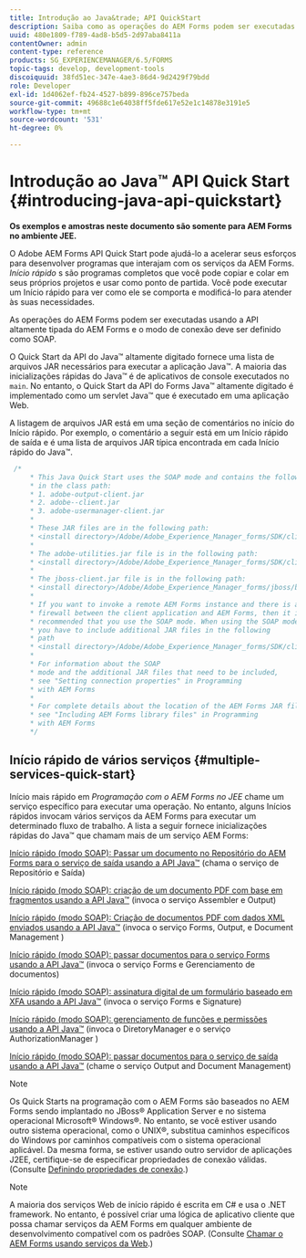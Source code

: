 ```yaml
---
title: Introdução ao Java&trade; API QuickStart
description: Saiba como as operações do AEM Forms podem ser executadas usando a API altamente tipada do AEM Forms Java&trade; habilitada com conexão SOAP.
uuid: 480e1809-f789-4ad8-b5d5-2d97aba8411a
contentOwner: admin
content-type: reference
products: SG_EXPERIENCEMANAGER/6.5/FORMS
topic-tags: develop, development-tools
discoiquuid: 38fd51ec-347e-4ae3-86d4-9d2429f79bdd
role: Developer
exl-id: 1d4062ef-fb24-4527-b899-896ce757beda
source-git-commit: 49688c1e64038ff5fde617e52e1c14878e3191e5
workflow-type: tm+mt
source-wordcount: '531'
ht-degree: 0%

---
```


# Introdução ao Java™ API Quick Start {#introducing-java-api-quickstart}

**Os exemplos e amostras neste documento são somente para AEM Forms no ambiente JEE.**

O Adobe AEM Forms API Quick Start pode ajudá-lo a acelerar seus esforços para desenvolver programas que interajam com os serviços da AEM Forms. *Início rápido* s são programas completos que você pode copiar e colar em seus próprios projetos e usar como ponto de partida. Você pode executar um Início rápido para ver como ele se comporta e modificá-lo para atender às suas necessidades.

As operações do AEM Forms podem ser executadas usando a API altamente tipada do AEM Forms e o modo de conexão deve ser definido como SOAP.

O Quick Start da API do Java™ altamente digitado fornece uma lista de arquivos JAR necessários para executar a aplicação Java™. A maioria das inicializações rápidas do Java™ é de aplicativos de console executados no `main`. No entanto, o Quick Start da API do Forms Java™ altamente digitado é implementado como um servlet Java™ que é executado em uma aplicação Web.

A listagem de arquivos JAR está em uma seção de comentários no início do Início rápido. Por exemplo, o comentário a seguir está em um Início rápido de saída e é uma lista de arquivos JAR típica encontrada em cada Início rápido do Java™.

```java
 /*
     * This Java Quick Start uses the SOAP mode and contains the following JAR files
     * in the class path:
     * 1. adobe-output-client.jar
     * 2. adobe--client.jar
     * 3. adobe-usermanager-client.jar
     *
     * These JAR files are in the following path:
     * <install directory>/Adobe/Adobe_Experience_Manager_forms/SDK/client-libs/common
     *
     * The adobe-utilities.jar file is in the following path:
     * <install directory>/Adobe/Adobe_Experience_Manager_forms/SDK/client-libs/jboss
     *
     * The jboss-client.jar file is in the following path:
     * <install directory>/Adobe/Adobe_Experience_Manager_forms/jboss/bin/client
     *
     * If you want to invoke a remote AEM Forms instance and there is a
     * firewall between the client application and AEM Forms, then it is
     * recommended that you use the SOAP mode. When using the SOAP mode,
     * you have to include additional JAR files in the following
     * path
     * <install directory>/Adobe/Adobe_Experience_Manager_forms/SDK/client-libs/thirdparty
     *
     * For information about the SOAP
     * mode and the additional JAR files that need to be included,
     * see "Setting connection properties" in Programming
     * with AEM Forms
     *
     * For complete details about the location of the AEM Forms JAR files,
     * see "Including AEM Forms library files" in Programming
     * with AEM Forms
     */
```

## Início rápido de vários serviços {#multiple-services-quick-start}

Início mais rápido em *Programação com o AEM Forms no JEE* chame um serviço específico para executar uma operação. No entanto, alguns Inícios rápidos invocam vários serviços da AEM Forms para executar um determinado fluxo de trabalho. A lista a seguir fornece inicializações rápidas do Java™ que chamam mais de um serviço AEM Forms:

[Início rápido (modo SOAP): Passar um documento no Repositório do AEM Forms para o serviço de saída usando a API Java™](/help/forms/developing/output-service-java-api-quick.md#quick-start-soap-mode-passing-a-document-located-in-the-repository-to-the-output-service-using-the-java-api) (chama o serviço de Repositório e Saída)

[Início rápido (modo SOAP): criação de um documento PDF com base em fragmentos usando a API Java™](/help/forms/developing/output-service-java-api-quick.md#quick-start-soap-mode-creating-a-pdf-document-based-on-fragments-using-the-java-api) (invoca o serviço Assembler e Output)

[Início rápido (modo SOAP): Criação de documentos PDF com dados XML enviados usando a API Java™](/help/forms/developing/forms-service-api-quick-starts.md#quick-start-soap-mode-creating-pdf-documents-with-submitted-xml-data-using-the-java-api) (invoca o serviço Forms, Output, e Document Management )

[Início rápido (modo SOAP): passar documentos para o serviço Forms usando a API Java™](/help/forms/developing/forms-service-api-quick-starts.md#quick-start-soap-mode-passing-documents-to-the-forms-service-using-the-java-api) (invoca o serviço Forms e Gerenciamento de documentos)

[Início rápido (modo SOAP): assinatura digital de um formulário baseado em XFA usando a API Java™](/help/forms/developing/signature-service-java-api-quick.md#quick-start-soap-mode-digitally-signing-a-xfa-based-form-using-the-java-api) (invoca o serviço Forms e Signature)

[Início rápido (modo SOAP): gerenciamento de funções e permissões usando a API Java™](/help/forms/developing/user-manager-java-api-quick.md#quick-start-soap-mode-managing-roles-and-permissions-using-the-java-api) (invoca o DiretoryManager e o serviço AuthorizationManager )

[Início rápido (modo SOAP): passar documentos para o serviço de saída usando a API Java™](/help/forms/developing/output-service-java-api-quick.md#quick-start-soap-mode-passing-documents-to-the-output-service-using-the-java-api) (chame o serviço Output and Document Management)

>[!NOTE]
>
>Os Quick Starts na programação com o AEM Forms são baseados no AEM Forms sendo implantado no JBoss® Application Server e no sistema operacional Microsoft® Windows®. No entanto, se você estiver usando outro sistema operacional, como o UNIX®, substitua caminhos específicos do Windows por caminhos compatíveis com o sistema operacional aplicável. Da mesma forma, se estiver usando outro servidor de aplicações J2EE, certifique-se de especificar propriedades de conexão válidas. (Consulte [Definindo propriedades de conexão](/help/forms/developing/invoking-aem-forms-using-java.md#setting-connection-properties).)

>[!NOTE]
>
A maioria dos serviços Web de início rápido é escrita em C# e usa o .NET framework. No entanto, é possível criar uma lógica de aplicativo cliente que possa chamar serviços da AEM Forms em qualquer ambiente de desenvolvimento compatível com os padrões SOAP. (Consulte [Chamar o AEM Forms usando serviços da Web](/help/forms/developing/invoking-aem-forms-using-web.md#invoking-aem-forms-using-web-services).)
